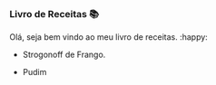 ### Livro de Receitas :books:

Olá, seja bem vindo ao meu livro de receitas. :happy:

- Strogonoff de Frango. 

- Pudim

  
